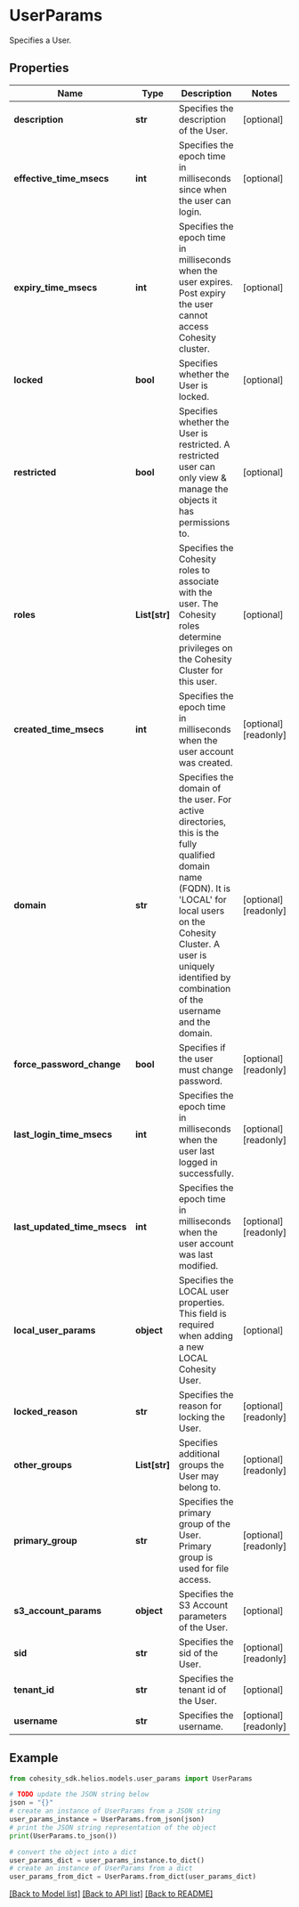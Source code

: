 # UserParams

Specifies a User.

## Properties

Name | Type | Description | Notes
------------ | ------------- | ------------- | -------------
**description** | **str** | Specifies the description of the User. | [optional] 
**effective_time_msecs** | **int** | Specifies the epoch time in milliseconds since when the user can login. | [optional] 
**expiry_time_msecs** | **int** | Specifies the epoch time in milliseconds when the user expires. Post expiry the user cannot access Cohesity cluster. | [optional] 
**locked** | **bool** | Specifies whether the User is locked. | [optional] 
**restricted** | **bool** | Specifies whether the User is restricted. A restricted user can only view &amp; manage the objects it has permissions to. | [optional] 
**roles** | **List[str]** | Specifies the Cohesity roles to associate with the user. The Cohesity roles determine privileges on the Cohesity Cluster for this user. | [optional] 
**created_time_msecs** | **int** | Specifies the epoch time in milliseconds when the user account was created. | [optional] [readonly] 
**domain** | **str** | Specifies the domain of the user. For active directories, this is the fully qualified domain name (FQDN). It is &#39;LOCAL&#39; for local users on the Cohesity Cluster. A user is uniquely identified by combination of the username and the domain. | [optional] [readonly] 
**force_password_change** | **bool** | Specifies if the user must change password. | [optional] [readonly] 
**last_login_time_msecs** | **int** | Specifies the epoch time in milliseconds when the user last logged in successfully. | [optional] [readonly] 
**last_updated_time_msecs** | **int** | Specifies the epoch time in milliseconds when the user account was last modified. | [optional] [readonly] 
**local_user_params** | **object** | Specifies the LOCAL user properties. This field is required when adding a new LOCAL Cohesity User. | [optional] 
**locked_reason** | **str** | Specifies the reason for locking the User. | [optional] [readonly] 
**other_groups** | **List[str]** | Specifies additional groups the User may belong to. | [optional] [readonly] 
**primary_group** | **str** | Specifies the primary group of the User. Primary group is used for file access. | [optional] [readonly] 
**s3_account_params** | **object** | Specifies the S3 Account parameters of the User. | [optional] 
**sid** | **str** | Specifies the sid of the User. | [optional] [readonly] 
**tenant_id** | **str** | Specifies the tenant id of the User. | [optional] 
**username** | **str** | Specifies the username. | [optional] [readonly] 

## Example

```python
from cohesity_sdk.helios.models.user_params import UserParams

# TODO update the JSON string below
json = "{}"
# create an instance of UserParams from a JSON string
user_params_instance = UserParams.from_json(json)
# print the JSON string representation of the object
print(UserParams.to_json())

# convert the object into a dict
user_params_dict = user_params_instance.to_dict()
# create an instance of UserParams from a dict
user_params_from_dict = UserParams.from_dict(user_params_dict)
```
[[Back to Model list]](../README.md#documentation-for-models) [[Back to API list]](../README.md#documentation-for-api-endpoints) [[Back to README]](../README.md)



